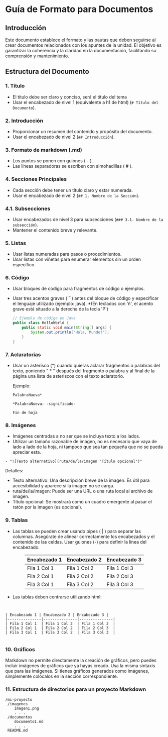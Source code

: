 # Guía de Formato para Documentos

## Introducción
Este documento establece el formato y las pautas que deben seguirse al crear documentos relacionados con los apuntes de la unidad. El objetivo es garantizar la coherencia y la claridad en la documentación, facilitando su comprensión y mantenimiento.

## Estructura del Documento

### 1. Título
- El título debe ser claro y conciso, será el título del tema
- Usar el encabezado de nivel 1 (equivalente a h1 de html) (`# Título del Documento`).

### 2. Introducción
- Proporcionar un resumen del contenido y propósito del documento.
- Usar el encabezado de nivel 2 (`## Introducción`).

### 3. Formato de markdown (.md)
- Los puntos se ponen con guiones ( - ).
- Las líneas separadoras se escriben con almohadillas ( # ).

### 4. Secciones Principales
- Cada sección debe tener un título claro y estar numerada.
- Usar el encabezado de nivel 2 (`## 1. Nombre de la Sección`).

### 4.1. Subsecciones
- Usar encabezados de nivel 3 para subsecciones (`### 3.1. Nombre de la subsección`).
- Mantener el contenido breve y relevante.

### 5. Listas
- Usar listas numeradas para pasos o procedimientos.
- Usar listas con viñetas para enumerar elementos sin un orden específico.

### 6. Código
- Usar bloques de código para fragmentos de código o ejemplos. 
- Usar tres acentos graves (```) antes del bloque de código y especificar el lenguaje utilizado (ejemplo: java).
*(En teclados con 'ñ', el acento grave está situado a la derecha de la tecla 'P')

  ```java
  // Ejemplo de código en Java
  public class HelloWorld {
      public static void main(String[] args) {
          System.out.println("Hola, Mundo!");
      }
  }

### 7. Aclaratorias
- Usar un asterisco (*) cuando quieras aclarar fragmentos o palabras del texto, poniendo " * " después del fragmento o palabra y al final de la página una lista de asteriscos con el texto aclaratorio.

    Ejemplo:
    ```
    PalabraNueva*

    *PalabraNueva: -significado-

    Fin de hoja
    ```
  
### 8. Imágenes
- Imágenes centradas a no ser que se incluya texto a los lados.
- Utilizar un tamaño razonable de imagen, no es necesario que vaya de lado a lado de la hoja, ni tampoco que sea tan pequeña que no se pueda apreciar esta.
```
- "![Texto alternativo](ruta/de/la/imagen "Título opcional")"
```

Detalles:

- Texto alternativo: Una descripción breve de la imagen. Es útil para accesibilidad y aparece si la imagen no se carga.
- ruta/de/la/imagen: Puede ser una URL o una ruta local al archivo de imagen.
- Título opcional: Se mostrará como un cuadro emergente al pasar el ratón por la imagen (es opcional).

### 9. Tablas
- Las tablas se pueden crear usando pipes ( | ) para separar las columnas. Asegúrate de alinear correctamente los encabezados y el contenido de las celdas.
Usar guiones (-) para definir la línea del encabezado.

<div style="margin: auto; width: fit-content;">

| Encabezado 1 | Encabezado 2 | Encabezado 3 |
|---------------|---------------|---------------|
| Fila 1 Col 1  | Fila 1 Col 2  | Fila 1 Col 3  |
| Fila 2 Col 1  | Fila 2 Col 2  | Fila 2 Col 3  |
| Fila 3 Col 1  | Fila 3 Col 2  | Fila 3 Col 3  |

</div>

- Las tablas deben centrarse utilizando html:
``` <div style="margin: auto; width: fit-content;">


| Encabezado 1 | Encabezado 2 | Encabezado 3 |
|---------------|---------------|---------------|
| Fila 1 Col 1  | Fila 1 Col 2  | Fila 1 Col 3  |
| Fila 2 Col 1  | Fila 2 Col 2  | Fila 2 Col 3  |
| Fila 3 Col 1  | Fila 3 Col 2  | Fila 3 Col 3  |


```

### 10. Gráficos
Markdown no permite directamente la creación de gráficos, pero puedes incluir imágenes de gráficos que ya hayas creado.
Usa la misma sintaxis que para las imágenes. Si tienes gráficos generados como imágenes, simplemente colócalos en la sección correspondiente.

### 11. Estructura de directorios para un proyecto Markdown
```
/mi-proyecto
 /imagenes
    imagen1.png
    . . .
 /documentos
    documento1.md
    . . . 
 README.md
```
